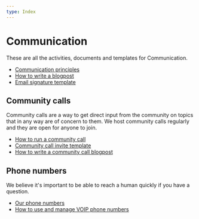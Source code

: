 ```yaml
---
type: Index
---
```


# Communication

These are all the activities, documents and templates for Communication.

* [Communication principles](communication-principles.md)
* [How to write a blogpost](blogging.md)
* [Email signature template](email-signature-template.md)

## Community calls

Community calls are a way to get direct input from the community on topics that in any way are of concern to them. We host community calls regularly and they are open for anyone to join.

* [How to run a community call](run-a-community-call.md)
* [Community call invite template](community-call-invite-template.md)
* [How to write a community call blogpost](community-call-blogposts.md)

## Phone numbers

We believe it's important to be able to reach a human quickly if you have a question.

* [Our phone numbers](phone-numbers.md)
* [How to use and manage VOIP phone numbers](managing-voip-phone-numbers.md)
